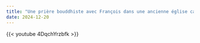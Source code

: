 ```yaml
---
title: "Une prière bouddhiste avec François dans une ancienne église catholique accomplit une prophétie"
date: 2024-12-20
---
```


{{< youtube 4DqchYrzbfk >}}
